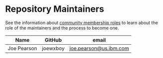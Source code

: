 Repository Maintainers
======================

See the information about [community membership roles](https://wiki.lfedge.org/display/OH/Community+Membership) to learn about the role of the maintainers and the process to become one.

| Name | GitHub | email
|------|--------|----------------------
| Joe Pearson | joewxboy | <joe.pearson@us.ibm.com>

